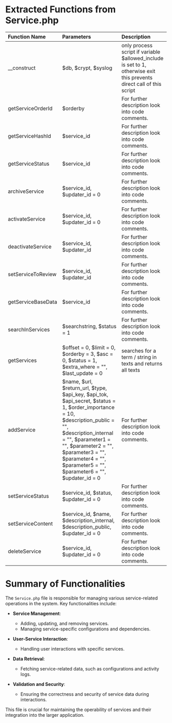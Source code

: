 # Extracted Functions from Service.php

| Function Name      | Parameters                                                                                                                                                                                                                                                                               | Description                                                                                                           |
|:-------------------|:-----------------------------------------------------------------------------------------------------------------------------------------------------------------------------------------------------------------------------------------------------------------------------------------|:----------------------------------------------------------------------------------------------------------------------|
| __construct        | $db, $crypt, $syslog                                                                                                                                                                                                                                                                     | only process script if variable $allowed_include is set to 1, otherwise exit this prevents direct call of this script |
| getServiceOrderId  | $orderby                                                                                                                                                                                                                                                                                 | For further description look into code comments.                                                                                              |
| getServiceHashId   | $service_id                                                                                                                                                                                                                                                                              | For further description look into code comments.                                                                                              |
| getServiceStatus   | $service_id                                                                                                                                                                                                                                                                              | For further description look into code comments.                                                                                              |
| archiveService     | $service_id, $updater_id = 0                                                                                                                                                                                                                                                             | For further description look into code comments.                                                                                              |
| activateService    | $service_id, $updater_id = 0                                                                                                                                                                                                                                                             | For further description look into code comments.                                                                                              |
| deactivateService  | $service_id, $updater_id                                                                                                                                                                                                                                                                 | For further description look into code comments.                                                                                              |
| setServiceToReview | $service_id, $updater_id                                                                                                                                                                                                                                                                 | For further description look into code comments.                                                                                              |
| getServiceBaseData | $service_id                                                                                                                                                                                                                                                                              | For further description look into code comments.                                                                                              |
| searchInServices   | $searchstring, $status = 1                                                                                                                                                                                                                                                               | For further description look into code comments.                                                                                              |
| getServices        | $offset = 0, $limit = 0, $orderby = 3, $asc = 0, $status = 1, $extra_where = "", $last_update = 0                                                                                                                                                                                        | searches for a term / string in texts and returns all texts                                                           |
| addService         | $name, $url, $return_url, $type, $api_key, $api_tok, $api_secret, $status = 1, $order_importance = 10, $description_public = "", $description_internal = "", $parameter1 = "", $parameter2 = "", $parameter3 = "", $parameter4 = "", $parameter5 = "", $parameter6 = "", $updater_id = 0 | For further description look into code comments.                                                                                              |
| setServiceStatus   | $service_id, $status, $updater_id = 0                                                                                                                                                                                                                                                    | For further description look into code comments.                                                                                              |
| setServiceContent  | $service_id, $name, $description_internal, $description_public, $updater_id = 0                                                                                                                                                                                                          | For further description look into code comments.                                                                                              |
| deleteService      | $service_id, $updater_id = 0                                                                                                                                                                                                                                                             | For further description look into code comments.                                                                                              |

# Summary of Functionalities


The `Service.php` file is responsible for managing various service-related operations in the system. Key functionalities include:

- **Service Management**:
  - Adding, updating, and removing services.
  - Managing service-specific configurations and dependencies.

- **User-Service Interaction**:
  - Handling user interactions with specific services.

- **Data Retrieval**:
  - Fetching service-related data, such as configurations and activity logs.

- **Validation and Security**:
  - Ensuring the correctness and security of service data during interactions.

This file is crucial for maintaining the operability of services and their integration into the larger application.
